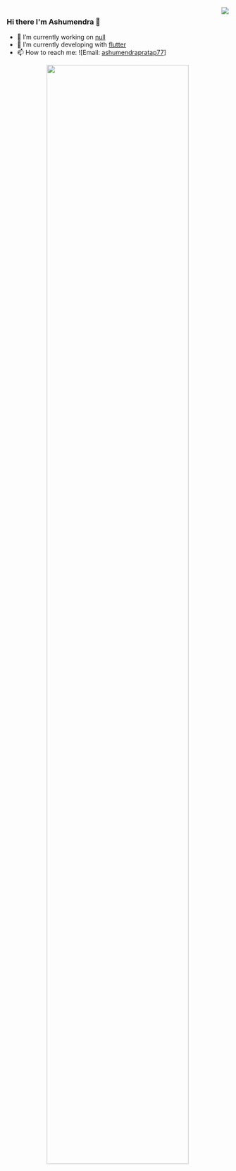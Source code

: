 <img  align='right' src="https://github-readme-stats.vercel.app/api?username=ashumendra77&count_private=true&show_icons=true&title_color=ffffff&icon_color=bb2acf&text_color=daf7dc&bg_color=151515">

### Hi there I'm Ashumendra 👋

- 🔭 I’m currently working on [null](https://github.com/ashumendra77)
- 🌱 I’m currently developing with [flutter](https://flutter.dev/)
- 📫 How to reach me: ![Email: [ashumendrapratap77](ashumendrapratap77@gmail.com)]


<!--
**ashumendra77/ashumendra77** is a ✨ _special_ ✨ repository because its `README.md` (this file) appears on your GitHub profile.

Here are some ideas to get you started:



- 🔭 I’m currently working on ...
- 🌱 I’m currently learning ...
- 👯 I’m looking to collaborate on ...
- 🤔 I’m looking for help with ...
- 💬 Ask me about ...
- 📫 How to reach me: ...
- 😄 Pronouns: ...
- ⚡ Fun fact: ...
-->


<p align="center"><img width="80%" src="https://github-readme-stats.vercel.app/api/top-langs/?username=ashumendra77&layout=compact&theme=dark" /></p>
